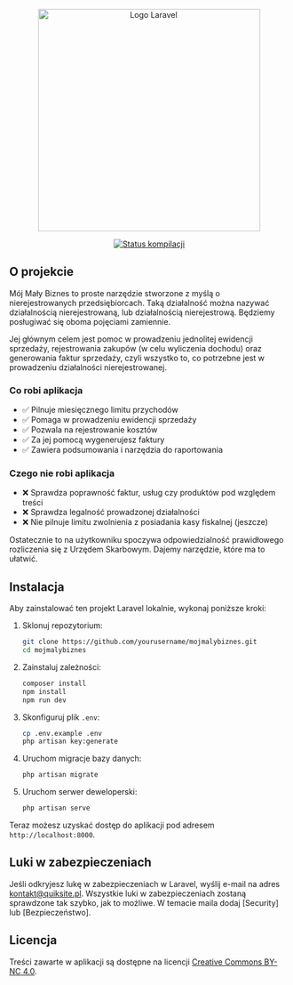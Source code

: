 <p align="center"><a href="https://laravel.com" target="_blank"><img src="https://raw.githubusercontent.com/laravel/art/master/logo-lockup/5%20SVG/2%20CMYK/1%20Full%20Color/laravel-logolockup-cmyk-red.svg" width="400" alt="Logo Laravel"></a></p>

<p align="center">
<a href="https://github.com/patimio66/mojmalybiznes/actions"><img src="https://github.com/patimio66/mojmalybiznes/actions/workflows/laravel.yml/badge.svg" alt="Status kompilacji"></a>
</p>

## O projekcie

Mój Mały Biznes to proste narzędzie stworzone z myślą o nierejestrowanych przedsiębiorcach. Taką działalność można nazywać działalnością nierejestrowaną, lub działalnością nierejestrową. Będziemy posługiwać się oboma pojęciami zamiennie.

Jej głównym celem jest pomoc w prowadzeniu jednolitej ewidencji sprzedaży, rejestrowania zakupów (w celu wyliczenia dochodu) oraz generowania faktur sprzedaży, czyli wszystko to, co potrzebne jest w prowadzeniu działalności nierejestrowanej.

### Co robi aplikacja

-   ✅ Pilnuje miesięcznego limitu przychodów
-   ✅ Pomaga w prowadzeniu ewidencji sprzedaży
-   ✅ Pozwala na rejestrowanie kosztów
-   ✅ Za jej pomocą wygenerujesz faktury
-   ✅ Zawiera podsumowania i narzędzia do raportowania

### Czego nie robi aplikacja

-   ❌ Sprawdza poprawność faktur, usług czy produktów pod względem treści
-   ❌ Sprawdza legalność prowadzonej działalności
-   ❌ Nie pilnuje limitu zwolnienia z posiadania kasy fiskalnej (jeszcze)

Ostatecznie to na użytkowniku spoczywa odpowiedzialność prawidłowego rozliczenia się z Urzędem Skarbowym. Dajemy narzędzie, które ma to ułatwić.

## Instalacja

Aby zainstalować ten projekt Laravel lokalnie, wykonaj poniższe kroki:

1. Sklonuj repozytorium:

    ```sh
    git clone https://github.com/yourusername/mojmalybiznes.git
    cd mojmalybiznes
    ```

2. Zainstaluj zależności:

    ```sh
    composer install
    npm install
    npm run dev
    ```

3. Skonfiguruj plik `.env`:

    ```sh
    cp .env.example .env
    php artisan key:generate
    ```

4. Uruchom migracje bazy danych:

    ```sh
    php artisan migrate
    ```

5. Uruchom serwer deweloperski:
    ```sh
    php artisan serve
    ```

Teraz możesz uzyskać dostęp do aplikacji pod adresem `http://localhost:8000`.

## Luki w zabezpieczeniach

Jeśli odkryjesz lukę w zabezpieczeniach w Laravel, wyślij e-mail na adres [kontakt@quiksite.pl](mailto:kontakt@quiksite.pl). Wszystkie luki w zabezpieczeniach zostaną sprawdzone tak szybko, jak to możliwe. W temacie maila dodaj \[Security\] lub \[Bezpieczeństwo\].

## Licencja

Treści zawarte w aplikacji są dostępne na licencji [Creative Commons BY-NC 4.0](https://creativecommons.org/licenses/by-nc/4.0/).

